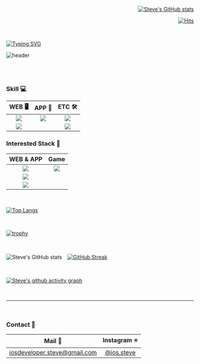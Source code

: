 <div align="right">
  
[![Steve's GitHub stats](https://github-readme-stats.vercel.app/api?username=iOS-Steve)](https://github.com/iOS-Steve/github-readme-stats)
  
[![Hits](https://hits.seeyoufarm.com/api/count/incr/badge.svg?url=https%3A%2F%2Fgithub.com%2FiOS-Steve&count_bg=%2379C83D&title_bg=%2312151A&icon=github.svg&icon_color=%23FFFFFF&title=Views&edge_flat=false)](https://hits.seeyoufarm.com)
  
</div>

<br>

[![Typing SVG](https://readme-typing-svg.herokuapp.com/?color=f0f6fc&lines=Hello+&font=Lobster&size=50&height=80)](https://git.io/typing-svg)

![header](https://capsule-render.vercel.app/api?type=waving&color=gradient&height=120&animation=fadeIn&section=footer&text=🔥🧑🏻‍💻📱🔥&fontAlign=70)
  
<br>
<br>

### **Skill 💻**

|WEB 🖥|APP 📱|ETC 🛠️|
|:--:|:--:|:--:|
|<img src="https://img.shields.io/badge/HTML-E34F26?style=flat-square&logo=html5&logoColor=white"/>|<img src="https://img.shields.io/badge/Swift-F05138?style=flat-square&logo=swift&logoColor=white"/>|<a href="#" target="_blank"><img src="https://img.shields.io/badge/Notion-ffffff?style=flat-square&logo=notion&logoColor=black"/></a>
|<img src="https://img.shields.io/badge/CSS-1572B6?style=flat-square&logo=css3&logoColor=white"/>||<img src="https://img.shields.io/badge/Figma-0c0e12?style=flat-square&logo=figma&logoColor=white"/>|

### **Interested Stack 🧐**
  
|WEB & APP|Game |
|:--:|:--:|
|<img src="https://img.shields.io/badge/React-61DAFB?style=flat-square&logo=react&logoColor=black"/>|<img src="https://img.shields.io/badge/Unreal Engine-0E1128?style=flat-square&logo=unrealEngine&logoColor=white"/>|
|<img src="https://img.shields.io/badge/React Native-222222?style=flat-square&logo=react&logoColor=white"/>|
|<img src="https://img.shields.io/badge/Flutter-02569B?style=flat-square&logo=flutter&logoColor=white"/>
  
<br>
  
[![Top Langs](https://github-readme-stats.vercel.app/api/top-langs/?username=iOS-Steve&layout=compact)](https://github.com/iOS-Steve/github-readme-stats)
  
<br>
  
[![trophy](https://github-profile-trophy.vercel.app/?username=iOS-Steve&theme=flat&column=7)](https://github.com/iOS-Steve/) 
 
<br>
  
![Steve's GitHub stats](https://github-readme-stats.vercel.app/api?username=iOS-Steve&show_icons=true&bg_color=100f19&theme=radical)　[![GitHub Streak](https://github-readme-streak-stats.herokuapp.com/?user=iOS-Steve&theme=tokyonight)](https://git.io/streak-stats)
  
<br>
  
[![Steve's github activity graph](https://activity-graph.herokuapp.com/graph?username=iOS-Steve&theme=merko)](https://github.com/ashutosh00710/github-readme-activity-graph)
  
<br>

---
  
<br>

<div align = 'left'>
  
### **Contact 🤙**

|Mail 📨|Instagram ⭐️|
|:--:|:--:|
|iosdeveloper.steve@gmail.com|[@ios.steve](https://www.instagram.com/ios.steve/?hl=ko)|

</div>
